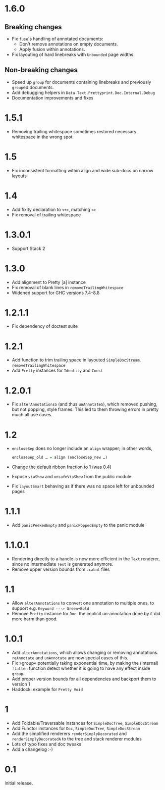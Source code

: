 # 1.6.0

## Breaking changes

- Fix `fuse`'s handling of annotated documents:
  - Don't remove annotations on empty documents.
  - Apply fusion within annotations.
- Fix layouting of hard linebreaks with `Unbounded` page widths.

## Non-breaking changes

- Speed up `group` for documents containing linebreaks and previously
  `group`ed documents.
- Add debugging helpers in `Data.Text.Prettyprint.Doc.Internal.Debug`
- Documentation improvements and fixes

# 1.5.1

- Removing trailing whitespace sometimes restored necessary whitespace in the
  wrong spot

# 1.5

- Fix inconsistent formatting within align and wide sub-docs on narrow layouts

# 1.4

- Add fixity declaration to `<+>`, matching `<>`
- Fix removal of trailing whitespace

# 1.3.0.1

- Support Stack 2

# 1.3.0

- Add alignment to Pretty [a] instance
- Fix removal of blank lines in `removeTrailingWhitespace`
- Widened support for GHC versions 7.4–8.8

# 1.2.1.1

- Fix dependency of doctest suite

# 1.2.1

- Add function to trim trailing space in layouted `SimpleDocStream`,
  `removeTrailingWhitespace`
- Add `Pretty` instances for `Identity` and `Const`

# 1.2.0.1

- Fix `alterAnnotationsS` (and thus `unAnnotateS`), which removed pushing, but
  not popping, style frames. This led to them throwing errors in pretty much all
  use cases.

# 1.2

- `encloseSep` does no longer include an `align` wrapper; in other words,

    ```haskell
    encloseSep_old … = align (encloseSep_new …)
    ```
- Change the default ribbon fraction to 1 (was 0.4)
- Expose `viaShow` and `unsafeViaShow` from the public module
- Fix `layoutSmart` behaving as if there was no space left for unbounded pages

# 1.1.1

- Add `panicPeekedEmpty` and `panicPoppedEmpty` to the panic module

# 1.1.0.1

- Rendering directly to a handle is now more efficient in the `Text` renderer,
  since no intermediate `Text` is generated anymore.
- Remove upper version bounds from `.cabal` files

# 1.1

- Allow `alterAnnotations` to convert one annotation to multiple ones, to
  support e.g. `Keyword ---> Green+Bold`
- Remove `Pretty` instance for `Doc`: the implicit un-annotation done by it did
  more harm than good.

# 1.0.1

- Add `alterAnnotations`, which allows changing or removing annotations.
  `reAnnotate` and `unAnnotate` are now special cases of this.
- Fix »group« potentially taking exponential time, by making the (internal)
  `flatten` function detect whether it is going to have any effect inside
  `group`.
- Add proper version bounds for all dependencies and backport them to version 1
- Haddock: example for `Pretty Void`

# 1

- Add Foldable/Traversable instances for `SimpleDocTree`, `SimpleDocStream`
- Add Functor instances for `Doc`, `SimpleDocTree`, `SimpleDocStream`
- Add the simplified renderers `renderSimplyDecorated` and
  `renderSimplyDecoratedA` to the tree and stack renderer modules
- Lots of typo fixes and doc tweaks
- Add a changelog :-)

# 0.1

Initial release.
